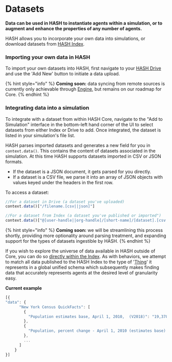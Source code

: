 # Datasets

**Data can be used in HASH to instantiate agents within a simulation, or to augment and enhance the properties of any number of agents.**

HASH allows you to incorporate your own data into simulations, or download datasets from [HASH Index](https://hash.ai/index).

### Importing your own data in HASH

To import your own datasets into HASH, first navigate to your [HASH Drive](https://hash.ai/drive) and use the 'Add New' button to initiate a data upload.

{% hint style="info" %}
**Coming soon:** data syncing from remote sources is currently only achievable through [Engine](https://hash.ai/engine), but remains on our roadmap for Core.
{% endhint %}

### Integrating data into a simulation

To integrate with a dataset from within HASH Core, navigate to the "Add to Simulation" interface in the bottom-left hand corner of the UI to select datasets from either Index or Drive to add. Once integrated, the dataset is listed in your simulation's file list.

HASH parses imported datasets and generates a new field for you in `context.data()`. This contains the content of datasets associated in the simulation. At this time HASH supports datasets imported in CSV or JSON formats.

* If the dataset is a JSON document, it gets parsed for you directly.
* If a dataset is a CSV file, we parse it into an array of JSON objects with values keyed under the headers in the first row.

To access a dataset:

```javascript
//For a dataset in Drive (a dataset you've uploaded)
context.data()["/filename.[csv||json]"]

//For a dataset from Index (a dataset you've published or imported")
context.data()["@[user-handle||org-handle]/[short-name]/[dataset].[csv||json]")
```

{% hint style="info" %}
**Coming soon:** we will be streamlining this process shortly, providing more optionality around parsing treatment, and expanding support for the types of datasets ingestible by HASH.
{% endhint %}

If you wish to explore the universe of data available in HASH outside of Core, you can do so [directly within the Index](https://hash.ai/index/search?contentType=Dataset&sort=popularity). As with behaviors, we attempt to match all data published to the HASH Index to the type of '[Thing](https://hash.ai/index/schemas/Thing)' it represents in a global unified schema which subsequently makes finding data that accurately represents agents at the desired level of granularity easy.

**Current example**

```javascript
[{
"data": {
      "New York Census QuickFacts": [
        {
          "Population estimates base, April 1, 2010,  (V2018)": "19,378,124"
        },
        {
          "Population, percent change - April 1, 2010 (estimates base) to July 1, 2018,  (V2018)": "0.80%"
        },
        ...
      ]
    }
}]
```

